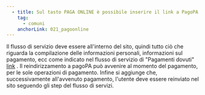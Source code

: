 ```yaml
---
  - title: Sul tasto PAGA ONLINE è possibile inserire il link a PagoPA (ad esempio https://checkout.pagopa.it/ ) e venire quindi reindirizzati su un altro sito per effettuare il pagamento o è obbligatorio integrare tutto il sistema di pagamento seguendo gli step definiti?
    tag:
      - comuni
    anchorLink: 021_pagoonline
---
```


Il flusso di servizio deve essere all'interno del sito, quindi tutto ciò che riguarda la compilazione delle informazioni personali, informazioni sul pagamento, ecc come indicato nel flusso di servizio di "Pagamenti dovuti" <a title="Link" href=" https://drive.google.com/file/d/1cd9PL4ghpisa0O2NDWvL6qcFD-fdkNej/view ">link</a>  . Il reindirizzamento a pagoPA può avvenire al momento del pagamento, per le sole operazioni di pagamento. Infine si aggiunge che, successivamente all'avvenuto pagamento, l'utente deve essere reinviato nel sito seguendo gli step del flusso di servizi.                                                     


